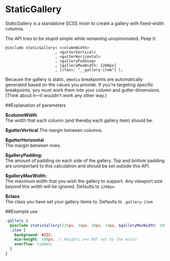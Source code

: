 # StaticGallery

StaticGallery is a standalone SCSS mixin to create a gallery with fixed-width columns.

The API tries to be stupid simple while remaining unopinionated. Peep it:


```
@include staticGallery( <columnWidth>
                      , <gutterVertical>
                      , <gutterHorizontal>
                      , <galleryPadding>
                      , [galleryMaxWidth: 1200px]
                      , [class: "__gallery-item"] );
```

Because the gallery is static, `@media` breakpoints are automatically generated based on the values you provide. If you're targeting specific breakpoints, you must work them into your column and gutter dimensions. (Think about it—it wouldn't work any other way.) 

##Explanation of parameters

  **$columnWidth**  
    The width that each column (and thereby each gallery item) should be.

  **$gutterVertical**
    The margin between columns.  

  **$gutterHorizontal**  
  The margin between rows.

  **$galleryPadding:**  
    The amount of padding on each side of the gallery. Top and bottom
    padding are unimportant to this calculation and should be set outside
    this API.

  **$galleryMaxWidth:**  
    The maximum width that you wish the gallery to support. Any viewport size
    beyond this width will be ignored. Defaults to `1200px`.

  **$class**  
    The class you have set your gallery items to. Defaults to `.gallery-item`

##Example use

```scss
.gallery {
  @include staticGallery(225px, 24px, 50px, 14px, $galleryMaxWidth: 1000px, $class: ".item");
  .item {
    background: #222;
    min-height: 100px; // Heights are NOT set by the mixin
    overflow: hidden;
  }
}
```
